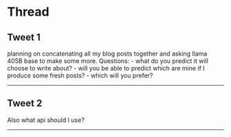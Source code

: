 # Thread

## Tweet 1

planning on concatenating all my blog posts together and asking llama 405B base to make some more. Questions: - what do you predict it will choose to write about? - will you be able to predict which are mine if I produce some fresh posts? - which will you prefer?

---

## Tweet 2

Also what api should I use?

---

